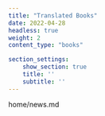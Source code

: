 ```yaml
---
title: "Translated Books"
date: 2022-04-28
headless: true
weight: 2
content_type: "books"

section_settings:
    show_section: true
    title: ''
    subtitle: ''
---
```

home/news.md
